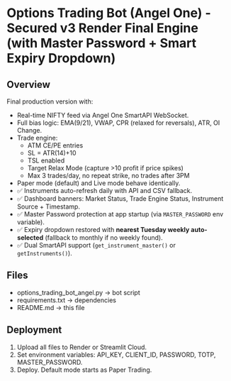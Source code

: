 # Options Trading Bot (Angel One) - Secured v3 Render Final Engine (with Master Password + Smart Expiry Dropdown)

## Overview
Final production version with:
- Real-time NIFTY feed via Angel One SmartAPI WebSocket.
- Full bias logic: EMA(9/21), VWAP, CPR (relaxed for reversals), ATR, OI Change.
- Trade engine:
  - ATM CE/PE entries
  - SL = ATR(14)+10
  - TSL enabled
  - Target Relax Mode (capture >10 profit if price spikes)
  - Max 3 trades/day, no repeat strike, no trades after 3PM
- Paper mode (default) and Live mode behave identically.
- ✅ Instruments auto-refresh daily with API and CSV fallback.
- ✅ Dashboard banners: Market Status, Trade Engine Status, Instrument Source + Timestamp.
- ✅ Master Password protection at app startup (via `MASTER_PASSWORD` env variable).
- ✅ Expiry dropdown restored with **nearest Tuesday weekly auto-selected** (fallback to monthly if no weekly found).
- ✅ Dual SmartAPI support (`get_instrument_master()` or `getInstruments()`).

## Files
- options_trading_bot_angel.py → bot script
- requirements.txt → dependencies
- README.md → this file

## Deployment
1. Upload all files to Render or Streamlit Cloud.
2. Set environment variables: API_KEY, CLIENT_ID, PASSWORD, TOTP, MASTER_PASSWORD.
3. Deploy. Default mode starts as Paper Trading.
